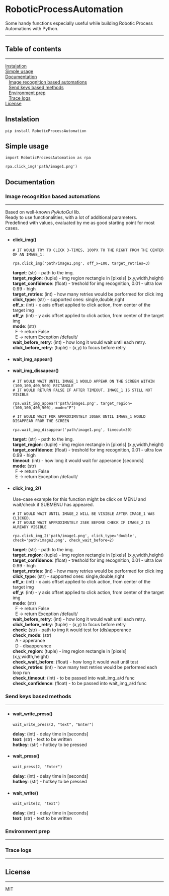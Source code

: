 # RoboticProcessAutomation
Some handy functions especially useful while building Robotic Process Automations with Python.

---

## Table of contents
---
[Instalation](#instalation) <br />
[Simple usage](#simple-usage) <br />
[Documentation](#documentation) <br />
&ensp; [Image recognition based automations](#image-recognition-based-automations) <br />
&ensp; [Send keys based methods](#send-keys-based-methods) <br />
&ensp; [Environment prep](#environment-prep) <br />
&ensp; [Trace logs](#trace-logs) <br />
[License](#license)

## Instalation
```
pip install RoboticProcessAutomation
```

## Simple usage
```
import RoboticProcessAutomation as rpa

rpa.click_img('path/image1.png')
```

## Documentation

### Image recognition based automations
---
Based on well-known *PyAutoGui* lib. <br />
Ready to use functionalities, with a lot of additional parameters. <br />
Predefined with values, evaluated by me as good starting point for most cases.

* #### click_img()
  ```
  # IT WOULD TRY TO CLICK 3-TIMES, 100PX TO THE RIGHT FROM THE CENTER OF AN IMAGE_1:

  rpa.click_img('path/image1.png', off_x=100, target_retries=3)
  ```

  <strong>target</strong>: (str) - path to the img. <br />
  <strong>target_region</strong>: (tuple) - img region rectangle in [pixels] (x,y,width,height) <br />
  <strong>target_confidence</strong>: (float) - treshold for img recognition, 0.01 - ultra low 0.99 - high <br />
  <strong>target_retries</strong>: (int) - how many retries would be performed for click img <br />
  <strong>click_type</strong>: (str) - supported ones: single,double,right <br />
  <strong>off_x</strong>: (int) - x axis offset applied to click action, from center of the target img  <br />
  <strong>off_y</strong>: (int) - y axis offset applied to click action, from center of the target img  <br />
  <strong>mode</strong>: (str) <br />
  &nbsp; F -> return False  <br />
  &nbsp; E -> return Exception /default/ <br />
  <strong>wait_before_retry</strong>: (int) - how long it would wait until each retry. <br />
  <strong>click_before_retry</strong>: (tuple) - (x,y) to focus before retry <br />

* #### wait_img_appear()
* #### wait_img_dissapear()
  ```
  # IT WOULD WAIT UNTIL IMAGE_1 WOULD APPEAR ON THE SCREEN WITHIN (100,100,400,500) RECTANGLE
  # IT WOULD RETURN FALSE IF AFTER TIMEOUT, IMAGE_1 IS STILL NOT VISIBLE
  
  rpa.wait_img_appear('path/image1.png', target_region=(100,100,400,500), mode="F")
  
  # IT WOULD WAIT FOR APPROXIMATELY 30SEK UNTIL IMAGE_1 WOULD DISAPPEAR FROM THE SCREEN
  
  rpa.wait_img_disappear('path/image1.png', timeout=30)
  ```
  <strong>target</strong>: (str) - path to the img. <br />
  <strong>target_region</strong>: (tuple) - img region rectangle in [pixels] (x,y,width,height) <br />
  <strong>target_confidence</strong>: (float) - treshold for img recognition, 0.01 - ultra low 0.99 - high <br />
  <strong>timeout</strong>: (int) - how long it would wait for apperance [seconds]  <br />
  <strong>mode</strong>: (str) <br />
  &nbsp;  F -> return False <br />
  &nbsp;  E -> return Exception /default/ <br />
  
* #### click_img_2()
  Use-case example for this function might be click on MENU and wait/check if SUBMENU has appeared.

  ```
  # IT WOULD WAIT UNTIL IMAGE_2 WILL BE VISIBLE AFTER IMAGE_1 WAS CLICKED.
  # IT WOULD WAIT APPROXIMATELY 2SEK BEFORE CHECK IF IMAGE_2 IS ALREADY VISIBLE

  rpa.click_img_2('path/image1.png', click_type='double', check='path/image2.png', check_wait_before=2)
  ```

  <strong>target</strong>: (str) - path to the img.<br />
  <strong>target_region</strong>: (tuple) - img region rectangle in [pixels] (x,y,width,height)<br />
  <strong>target_confidence</strong>: (float) - treshold for img recognition, 0.01 - ultra low 0.99 - high<br />
  <strong>target_retries</strong>: (int) - how many retries would be performed for click img<br />
  <strong>click_type</strong>: (str) - supported ones: single,double,right<br />
  <strong>off_x</strong>: (int) - x axis offset applied to click action, from center of the target img <br />
  <strong>off_y</strong>: (int) - y axis offset applied to click action, from center of the target img <br />
  <strong>mode</strong>: (str)<br />
  &nbsp;   F -> return False <br />
  &nbsp;   E -> return Exception /default/<br />
  <strong>wait_before_retry</strong>: (int) - how long it would wait until each retry.<br />
  <strong>click_before_retry</strong>: (tuple) - (x,y) to focus before retry<br />
  <strong>check</strong>: (str) - path to img it would test for (dis)apperance<br />
  <strong>check_mode</strong>: (str)<br />
  &nbsp;  A - apperance<br />
  &nbsp;  D - disapperance<br />
  <strong>check_region</strong>: (tuple) - img region rectangle in [pixels] (x,y,width,height)<br />
  <strong>check_wait_before</strong>: (float) - how long it would wait until test<br />
  <strong>check_retries</strong>: (int) - how many test retries would be performed each loop run<br />
  <strong>check_timeout</strong>: (int) - to be passed into wait_img_a/d func <br />
  <strong>check_confidence</strong>: (float) - to be passed into wait_img_a/d func <br />

### Send keys based methods
---

* #### wait_write_press()

  ```
  wait_write_press(2, "text", "Enter")
  ```

  <strong>delay</strong>: (int) - delay time in [seconds]<br />
  <strong>text</strong>: (str) - text to be written<br />
  <strong>hotkey</strong>: (str) - hotkey to be pressed<br />

* #### wait_press()

  ```
  wait_press(2, "Enter")
  ```

  <strong>delay</strong>: (int) - delay time in [seconds]<br />
  <strong>hotkey</strong>: (str) - hotkey to be pressed<br />

* #### wait_write()

  ```
  wait_write(2, "text")
  ```

  <strong>delay</strong>: (int) - delay time in [seconds]<br />
  <strong>text</strong>: (str) - text to be written<br />






### Environment prep
---

### Trace logs
---

## License
---
MIT
